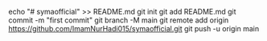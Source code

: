 echo "# symaofficial" >> README.md
git init
git add README.md
git commit -m "first commit"
git branch -M main
git remote add origin https://github.com/ImamNurHadi015/symaofficial.git
git push -u origin main